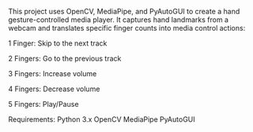 This project uses OpenCV, MediaPipe, and PyAutoGUI to create a hand gesture-controlled media player. It captures hand landmarks from a webcam and translates specific finger counts into media control actions:

1 Finger: Skip to the next track

2 Fingers: Go to the previous track

3 Fingers: Increase volume

4 Fingers: Decrease volume

5 Fingers: Play/Pause


Requirements:
Python 3.x
OpenCV
MediaPipe
PyAutoGUI
